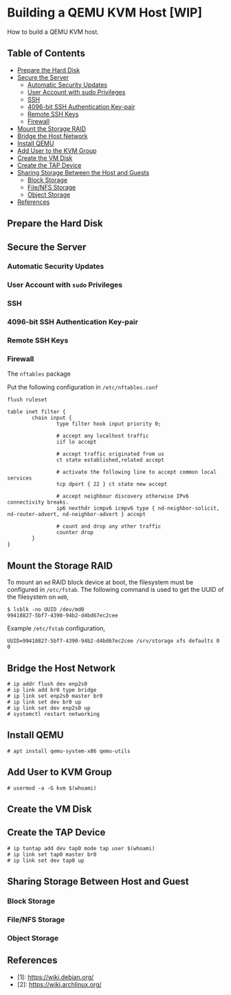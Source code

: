 # Building a QEMU KVM Host [WIP]
How to build a QEMU KVM host.

## Table of Contents

<!-- vim-markdown-toc GFM -->

* [Prepare the Hard Disk](#prepare-the-hard-disk)
* [Secure the Server](#secure-the-server)
    * [Automatic Security Updates](#automatic-security-updates)
    * [User Account with sudo Privileges](#user-account-with-sudo-privileges)
    * [SSH](#ssh)
    * [4096-bit SSH Authentication Key-pair](#4096-bit-ssh-authentication-key-pair)
    * [Remote SSH Keys](#remote-ssh-keys)
    * [Firewall](#firewall)
* [Mount the Storage RAID](#mount-the-storage-raid)
* [Bridge the Host Network](#bridget-the-host-network)
* [Install QEMU](#install-qemu)
* [Add User to the KVM Group](#add-user-to-the-kvm-group)
* [Create the VM Disk](#create-the-vm-disk)
* [Create the TAP Device](#create-the-tap-device)
* [Sharing Storage Between the Host and Guests](#sharing-storage-between-the-host-and-guest)
    * [Block Storage](#block-storage)
    * [File/NFS Storage](#file-nfs-storage)
    * [Object Storage](#object-storage)
* [References](#references)

<!-- vim-markdown-toc -->

## Prepare the Hard Disk

## Secure the Server

### Automatic Security Updates

### User Account with `sudo` Privileges

### SSH

### 4096-bit SSH Authentication Key-pair

### Remote SSH Keys

### Firewall

The `nftables` package 

Put the following configuration in `/etc/nftables.conf`

```
flush ruleset

table inet filter {
        chain input {
                type filter hook input priority 0;

                # accept any localhost traffic
                iif lo accept

                # accept traffic originated from us
                ct state established,related accept

                # activate the following line to accept common local services
                tcp dport { 22 } ct state new accept

                # accept neighbour discovery otherwise IPv6 connectivity breaks.
                ip6 nexthdr icmpv6 icmpv6 type { nd-neighbor-solicit,  nd-router-advert, nd-neighbor-advert } accept

                # count and drop any other traffic
                counter drop
        }
}
```

## Mount the Storage RAID

To mount an `md` RAID block device at boot, the filesystem must be configured in `/etc/fstab`. The following command is used to get the UUID of the filesystem on `md0`,

```
$ lsblk -no UUID /dev/md0 
99418827-5bf7-4390-94b2-d4bd67ec2cee
```

Example `/etc/fstab` configuration,

```
UUID=99418827-5bf7-4390-94b2-d4bd67ec2cee /srv/storage xfs defaults 0 0
```

## Bridge the Host Network

```
# ip addr flush dev enp2s0
# ip link add br0 type bridge
# ip link set enp2s0 master br0
# ip link set dev br0 up
# ip link set dev enp2s0 up
# systemctl restart networking
```

## Install QEMU

```
# apt install qemu-system-x86 qemu-utils
```

## Add User to KVM Group

```
# usermod -a -G kvm $(whoami)
```

## Create the VM Disk

## Create the TAP Device

```
# ip tuntap add dev tap0 mode tap user $(whoami)
# ip link set tap0 master br0
# ip link set dev tap0 up
```

## Sharing Storage Between Host and Guest

### Block Storage

### File/NFS Storage

### Object Storage

## References

- \[1\]: https://wiki.debian.org/
- \[2\]: https://wiki.archlinux.org/ 
